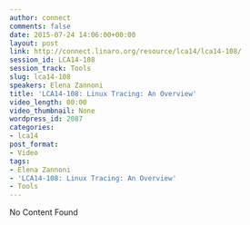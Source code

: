 ```yaml
---
author: connect
comments: false
date: 2015-07-24 14:06:00+00:00
layout: post
link: http://connect.linaro.org/resource/lca14/lca14-108/
session_id: LCA14-108
session_track: Tools
slug: lca14-108
speakers: Elena Zannoni
title: 'LCA14-108: Linux Tracing: An Overview'
video_length: 00:00
video_thumbnail: None
wordpress_id: 2087
categories:
- lca14
post_format:
- Video
tags:
- Elena Zannoni
- 'LCA14-108: Linux Tracing: An Overview'
- Tools
---
```


No Content Found
